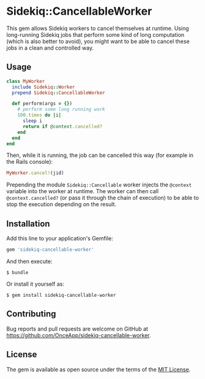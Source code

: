 # Sidekiq::CancellableWorker

This gem allows Sidekiq workers to cancel themselves at runtime. Using long-running Sidekiq jobs that perform some kind of long computation (which is also better to avoid), you might want to be able to cancel these jobs in a clean and controlled way.

## Usage

```ruby
class MyWorker
  include Sidekiq::Worker
  prepend Sidekiq::CancellableWorker

  def perform(args = {})
    # perform some long running work
    100.times do |i|
      sleep i
      return if @context.cancelled?
    end
  end
end
```

Then, while it is running, the job can be cancelled this way (for example in the Rails console):

```ruby
MyWorker.cancel!(jid)
```

Prepending the module `Sidekiq::Cancellable` worker injects the `@context` variable into the worker at runtime. The worker can then call `@context.cancelled?` (or pass it through the chain of execution) to be able to stop the execution depending on the result.

## Installation

Add this line to your application's Gemfile:

```ruby
gem 'sidekiq-cancellable-worker'
```

And then execute:

    $ bundle

Or install it yourself as:

    $ gem install sidekiq-cancellable-worker

## Contributing

Bug reports and pull requests are welcome on GitHub at https://github.com/OnceApp/sidekiq-cancellable-worker.


## License

The gem is available as open source under the terms of the [MIT License](http://opensource.org/licenses/MIT).


